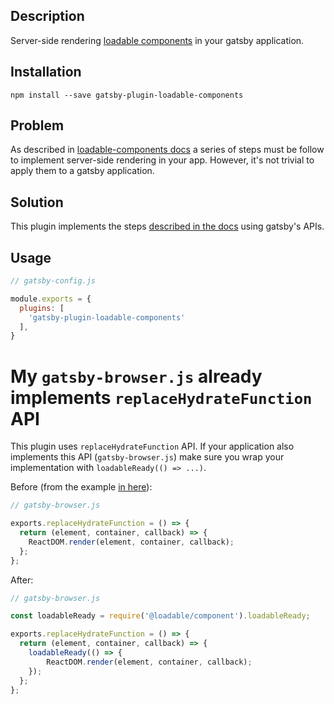 ## Description

Server-side rendering [loadable components](https://loadable-components.com/) in your gatsby application.

## Installation

`npm install --save gatsby-plugin-loadable-components`

## Problem

As described in [loadable-components docs](https://loadable-components.com/docs/server-side-rendering/) a series of steps 
must be follow to implement server-side rendering in your app. However, it's not trivial to apply them to a gatsby application.

## Solution

This plugin implements the steps [described in the docs](https://loadable-components.com/docs/server-side-rendering/) 
using gatsby's APIs.

## Usage

```javascript
// gatsby-config.js

module.exports = {
  plugins: [
    'gatsby-plugin-loadable-components'
  ],
}
```

# My `gatsby-browser.js` already implements `replaceHydrateFunction` API

This plugin uses `replaceHydrateFunction` API. If your application also implements this API (`gatsby-browser.js`)
make sure you wrap your implementation with `loadableReady(() => ...)`. 

Before (from the example [in here](https://www.gatsbyjs.org/docs/browser-apis/#replaceHydrateFunction)):
```javascript
// gatsby-browser.js

exports.replaceHydrateFunction = () => {
  return (element, container, callback) => {
    ReactDOM.render(element, container, callback);
  };
};
```

After:
```javascript
// gatsby-browser.js

const loadableReady = require('@loadable/component').loadableReady;

exports.replaceHydrateFunction = () => {
  return (element, container, callback) => {
    loadableReady(() => {
        ReactDOM.render(element, container, callback);
    });
  };
};
```
